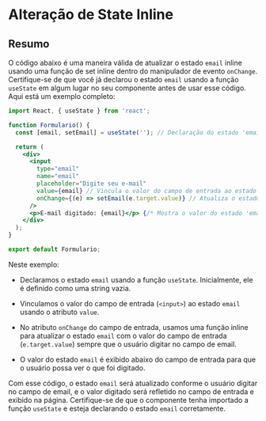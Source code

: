 # Alteração de State Inline

## Resumo

O código abaixo é uma maneira válida de atualizar o estado `email` inline usando uma função de set inline dentro do manipulador de evento `onChange`. Certifique-se de que você já declarou o estado `email` usando a função `useState` em algum lugar no seu componente antes de usar esse código. Aqui está um exemplo completo:

```jsx
import React, { useState } from 'react';

function Formulario() {
  const [email, setEmail] = useState(''); // Declaração do estado 'email'

  return (
    <div>
      <input
        type="email"
        name="email"
        placeholder="Digite seu e-mail"
        value={email} // Vincula o valor do campo de entrada ao estado 'email'
        onChange={(e) => setEmail(e.target.value)} // Atualiza o estado 'email' inline
      />
      <p>E-mail digitado: {email}</p> {/* Mostra o valor do estado 'email' */}
    </div>
  );
}

export default Formulario;
```

Neste exemplo:

- Declaramos o estado `email` usando a função `useState`. Inicialmente, ele é definido como uma string vazia.

- Vinculamos o valor do campo de entrada (`<input>`) ao estado `email` usando o atributo `value`.

- No atributo `onChange` do campo de entrada, usamos uma função inline para atualizar o estado `email` com o valor do campo de entrada (`e.target.value`) sempre que o usuário digitar no campo de email.

- O valor do estado `email` é exibido abaixo do campo de entrada para que o usuário possa ver o que foi digitado.

Com esse código, o estado `email` será atualizado conforme o usuário digitar no campo de email, e o valor digitado será refletido no campo de entrada e exibido na página. Certifique-se de que o componente tenha importado a função `useState` e esteja declarando o estado `email` corretamente.


